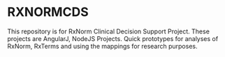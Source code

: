 # RXNORMCDS
This repository is for RxNorm Clinical Decision Support Project.
These projects are AngularJ, NodeJS Projects.
Quick prototypes for analyses of RxNorm, RxTerms and using the mappings for research purposes.
